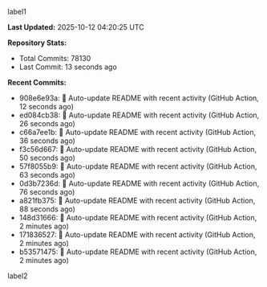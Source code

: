 
label1 
<!-- ACTIVITY_START -->
**Last Updated:** 2025-10-12 04:20:25 UTC

**Repository Stats:**
- Total Commits: 78130
- Last Commit: 13 seconds ago

**Recent Commits:**
- 908e6e93a: 🤖 Auto-update README with recent activity (GitHub Action, 12 seconds ago)
- ed084cb38: 🤖 Auto-update README with recent activity (GitHub Action, 26 seconds ago)
- c66a7ee1b: 🤖 Auto-update README with recent activity (GitHub Action, 36 seconds ago)
- f3c56d667: 🤖 Auto-update README with recent activity (GitHub Action, 50 seconds ago)
- 57f8055b9: 🤖 Auto-update README with recent activity (GitHub Action, 63 seconds ago)
- 0d3b7236d: 🤖 Auto-update README with recent activity (GitHub Action, 76 seconds ago)
- a821fb375: 🤖 Auto-update README with recent activity (GitHub Action, 88 seconds ago)
- 148d31666: 🤖 Auto-update README with recent activity (GitHub Action, 2 minutes ago)
- 171836527: 🤖 Auto-update README with recent activity (GitHub Action, 2 minutes ago)
- b53571475: 🤖 Auto-update README with recent activity (GitHub Action, 2 minutes ago)
<!-- ACTIVITY_END -->

label2
